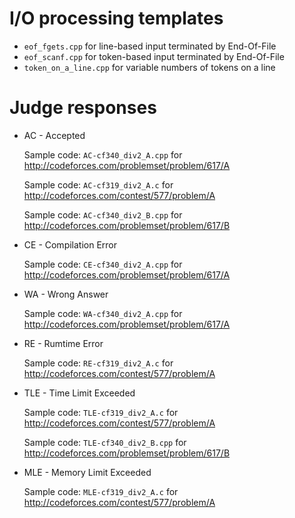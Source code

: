 # I/O processing templates

+	`eof_fgets.cpp` for line-based input terminated by End-Of-File
+	`eof_scanf.cpp` for token-based input terminated by End-Of-File
+	`token_on_a_line.cpp` for variable numbers of tokens on a line

# Judge responses

+   AC - Accepted

    Sample code: `AC-cf340_div2_A.cpp` for <http://codeforces.com/problemset/problem/617/A>

    Sample code: `AC-cf319_div2_A.c` for <http://codeforces.com/contest/577/problem/A>
    
    Sample code: `AC-cf340_div2_B.cpp` for <http://codeforces.com/problemset/problem/617/B>
+   CE - Compilation Error

    Sample code: `CE-cf340_div2_A.cpp` for <http://codeforces.com/problemset/problem/617/A>
+   WA - Wrong Answer

    Sample code: `WA-cf340_div2_A.cpp` for <http://codeforces.com/problemset/problem/617/A>
+   RE - Rumtime Error

    Sample code: `RE-cf319_div2_A.c` for <http://codeforces.com/contest/577/problem/A>

+   TLE - Time Limit Exceeded

    Sample code: `TLE-cf319_div2_A.c` for <http://codeforces.com/contest/577/problem/A>
    
    Sample code: `TLE-cf340_div2_B.cpp` for <http://codeforces.com/problemset/problem/617/B>
+   MLE - Memory Limit Exceeded

    Sample code: `MLE-cf319_div2_A.c` for <http://codeforces.com/contest/577/problem/A>
